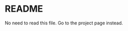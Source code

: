 README
====

No need to read this file. Go to the project page instead.

<!-- vim:set tw=70 wrap spell: -->
